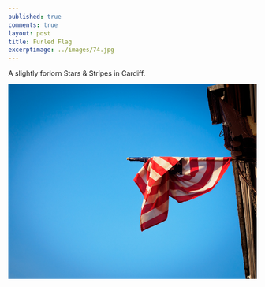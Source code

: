 ```yaml
---
published: true
comments: true
layout: post
title: Furled Flag 
excerptimage: ../images/74.jpg
---
```


A slightly forlorn Stars & Stripes in Cardiff. 

[![Image 74/365	25mm	f/5.6	ISO200	1/800](../images/74.jpg)](https://www.flickr.com/photos/tmadhavan/16668818148/)